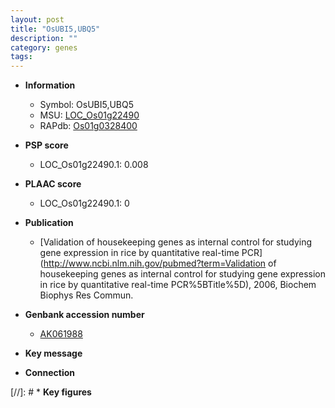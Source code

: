 ```yaml
---
layout: post
title: "OsUBI5,UBQ5"
description: ""
category: genes
tags: 
---
```


* **Information**  
    + Symbol: OsUBI5,UBQ5  
    + MSU: [LOC_Os01g22490](http://rice.plantbiology.msu.edu/cgi-bin/ORF_infopage.cgi?orf=LOC_Os01g22490)  
    + RAPdb: [Os01g0328400](http://rapdb.dna.affrc.go.jp/viewer/gbrowse_details/irgsp1?name=Os01g0328400)  

* **PSP score**  
    + LOC_Os01g22490.1: 0.008 

* **PLAAC score**  
    + LOC_Os01g22490.1: 0 

* **Publication**  
    + [Validation of housekeeping genes as internal control for studying gene expression in rice by quantitative real-time PCR](http://www.ncbi.nlm.nih.gov/pubmed?term=Validation of housekeeping genes as internal control for studying gene expression in rice by quantitative real-time PCR%5BTitle%5D), 2006, Biochem Biophys Res Commun.

* **Genbank accession number**  
    + [AK061988](http://www.ncbi.nlm.nih.gov/nuccore/AK061988)

* **Key message**  

* **Connection**  

[//]: # * **Key figures**  


